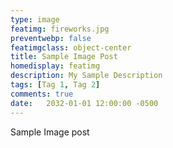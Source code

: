 ```yaml
---
type: image
featimg: fireworks.jpg
preventwebp: false
featimgclass: object-center
title: Sample Image Post
homedisplay: featimg
description: My Sample Description
tags: [Tag 1, Tag 2]
comments: true
date:   2032-01-01 12:00:00 -0500
---
```


Sample Image post